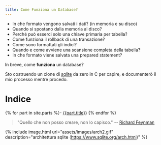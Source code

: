 ```yaml
---
title: Come Funziona un Database?
---
```


- In che formato vengono salvati i dati? (in memoria e su disco)
- Quando si spostano dalla memoria al disco?
- Perché può esserci solo una chiave primaria per tabella?
- Come funziona il rollback di una transazione?
- Come sono formattati gli indici?
- Quando e come avviene una scansione completa della tabella?
- In che formato viene salvata una prepared statement?

In breve, come **funziona** un database?

Sto costruendo un clone di [sqlite](https://www.sqlite.org/arch.html) da zero in C per capire, e documenterò il mio processo mentre procedo.

# Indice
{% for part in site.parts %}- [{{part.title}}]({{site.baseurl}}{{part.url}})
{% endfor %}

> "Quello che non posso creare, non lo capisco." -- [Richard Feynman](https://en.m.wikiquote.org/wiki/Richard_Feynman)

{% include image.html url="assets/images/arch2.gif" description="architettura sqlite (https://www.sqlite.org/arch.html)" %}
